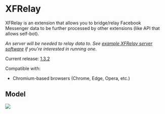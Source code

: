 # XFRelay

XFRelay is an extension that allows you to bridge/relay Facebook Messenger data to be further processed by other extensions (like API that allows self-bot).

*An server will be needed to relay data to. See [example XFRelay server software](https://github.com/BadAimWeeb/xfrelay_server) if you're interested in running one.*

Current release: [1.3.2](https://github.com/BadAimWeeb/xfrelay/releases/tag/1.3.2)

Compatible with: 
- Chromium-based browsers (Chrome, Edge, Opera, etc.)

## Model

[![](https://mermaid.ink/img/pako:eNpljs0KglAQhV9lmFWB9QCXCExx1co2gdNi8I4p6RjXaz9o794taNXucPi-w5mw7K2gwart72XNzsM-JyWNi2OWS8vPE2xWq-2csucZdr8WBnE3cSfSv-rLQ1IQfhyoWW0rDhbyMJAl8ZIwWEmg1mE26VWl9GJniDHCTlzHjQ1_JlIAQl9LJ4QmRMvuQkj6ChyPvj88tUTj3SgRjlfLXtKGz447NBW3g7zemrZJSw?type=png)](https://mermaid.live/edit#pako:eNpljs0KglAQhV9lmFWB9QCXCExx1co2gdNi8I4p6RjXaz9o794taNXucPi-w5mw7K2gwart72XNzsM-JyWNi2OWS8vPE2xWq-2csucZdr8WBnE3cSfSv-rLQ1IQfhyoWW0rDhbyMJAl8ZIwWEmg1mE26VWl9GJniDHCTlzHjQ1_JlIAQl9LJ4QmRMvuQkj6ChyPvj88tUTj3SgRjlfLXtKGz447NBW3g7zemrZJSw)
